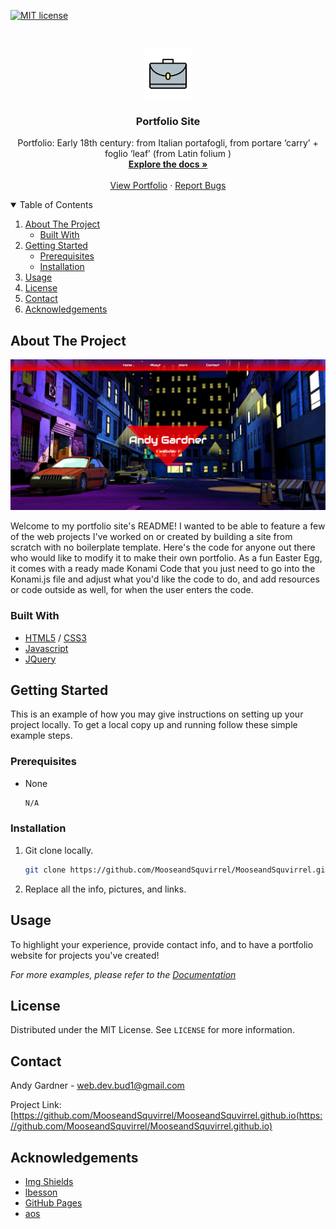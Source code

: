 <!--
*** Thanks for checking out the Best-README-Template. If you have a suggestion
*** that would make this better, please fork the repo and create a pull request
*** or simply open an issue with the tag "enhancement".
*** Thanks again! Now go create something AMAZING! :D
-->



<!-- PROJECT SHIELDS -->
<!--
*** I'm using markdown "reference style" links for readability.
*** Reference links are enclosed in brackets [ ] instead of parentheses ( ).
*** See the bottom of this document for the declaration of the reference variables
*** for contributors-url, forks-url, etc. This is an optional, concise syntax you may use.
*** https://www.markdownguide.org/basic-syntax/#reference-style-links
-->

[![MIT license](https://img.shields.io/badge/License-MIT-blue.svg)](https://lbesson.mit-license.org/)


<!-- PROJECT LOGO -->
<br />
<p align="center">
  <a href="images/briefcase.png">
    <img src="images/briefcase.png" alt="Logo" width="80" height="80">
  </a>
  <h3 align="center">Portfolio Site</h3>

  <p align="center">
    Portfolio: Early 18th century: from Italian portafogli, from portare ‘carry’ + foglio ‘leaf’ (from Latin folium )
    <br />
    <a href="https://github.com/MooseandSquvirrel/MooseandSquvirrel.github.io"><strong>Explore the docs »</strong></a>
    <br />
    <br />
    <a href="https://andywebdev.com/">View Portfolio</a>
    ·
    <a href="images/bugs.png">Report Bugs</a>
</p>



<!-- TABLE OF CONTENTS -->
<details open="open">
  <summary>Table of Contents</summary>
  <ol>
    <li>
      <a href="#about-the-project">About The Project</a>
      <ul>
        <li><a href="#built-with">Built With</a></li>
      </ul>
    </li>
    <li>
      <a href="#getting-started">Getting Started</a>
      <ul>
        <li><a href="#prerequisites">Prerequisites</a></li>
        <li><a href="#installation">Installation</a></li>
      </ul>
    </li>
    <li><a href="#usage">Usage</a></li>
    <li><a href="#license">License</a></li>
    <li><a href="#contact">Contact</a></li>
    <li><a href="#acknowledgements">Acknowledgements</a></li>
  </ol>
</details>



<!-- ABOUT THE PROJECT -->
## About The Project

![](/images/portfolioScreenShot.png)


Welcome to my portfolio site's README! I wanted to be able to feature a few of the web
projects I've worked on or created by building a site from scratch with no boilerplate template.
Here's the code for anyone out there who would like to modify it to make their own portfolio. 
As a fun Easter Egg, it comes with a ready made Konami Code that you just need to go into the Konami.js file and 
adjust what you'd like the code to do, and add resources or code outside as well, for when the user enters the code.


### Built With

* [HTML5](https://html.com/html5/) / [CSS3](https://developer.mozilla.org/en-US/docs/Web/CSS)
* [Javascript](https://www.javascript.com/)
* [JQuery](https://jquery.com/)



<!-- GETTING STARTED -->
## Getting Started

This is an example of how you may give instructions on setting up your project locally.
To get a local copy up and running follow these simple example steps.

### Prerequisites

* None
  ```sh
  N/A
  ```

### Installation

1. Git clone locally. 
   ```sh
   git clone https://github.com/MooseandSquvirrel/MooseandSquvirrel.github.io.git
   ```
2. Replace all the info, pictures, and links.


<!-- USAGE EXAMPLES -->
## Usage

To highlight your experience, provide contact info, and to have a portfolio website for projects you've created!

_For more examples, please refer to the [Documentation](https://github.com/MooseandSquvirrel/MooseandSquvirrel.github.io)_



<!-- LICENSE -->
## License

Distributed under the MIT License. See `LICENSE` for more information.



<!-- CONTACT -->
## Contact

Andy Gardner - web.dev.bud1@gmail.com

Project Link: [https://github.com/MooseandSquvirrel/MooseandSquvirrel.github.io(https://github.com/MooseandSquvirrel/MooseandSquvirrel.github.io)



<!-- ACKNOWLEDGEMENTS -->
## Acknowledgements
* [Img Shields](https://shields.io)
* [lbesson](https://lbesson.mit-license.org/)
* [GitHub Pages](https://pages.github.com)
* [aos](https://github.com/michalsnik/aos)



<!-- MARKDOWN LINKS & IMAGES -->
<!-- https://www.markdownguide.org/basic-syntax/#reference-style-links -->
[contributors-shield]: https://img.shields.io/github/contributors/othneildrew/Best-README-Template.svg?style=for-the-badge
[contributors-url]: https://github.com/othneildrew/Best-README-Template/graphs/contributors
[forks-shield]: https://img.shields.io/github/forks/othneildrew/Best-README-Template.svg?style=for-the-badge
[forks-url]: https://github.com/othneildrew/Best-README-Template/network/members
[stars-shield]: https://img.shields.io/github/stars/othneildrew/Best-README-Template.svg?style=for-the-badge
[stars-url]: https://github.com/othneildrew/Best-README-Template/stargazers
[issues-shield]: https://img.shields.io/github/issues/othneildrew/Best-README-Template.svg?style=for-the-badge
[issues-url]: https://github.com/othneildrew/Best-README-Template/issues
[license-shield]: https://img.shields.io/github/license/othneildrew/Best-README-Template.svg?style=for-the-badge
[license-url]: https://github.com/othneildrew/Best-README-Template/blob/master/LICENSE.txt
[linkedin-shield]: https://img.shields.io/badge/-LinkedIn-black.svg?style=for-the-badge&logo=linkedin&colorB=555
[linkedin-url]: https://linkedin.com/in/othneildrew
[product-screenshot]: images/screenshot.png

